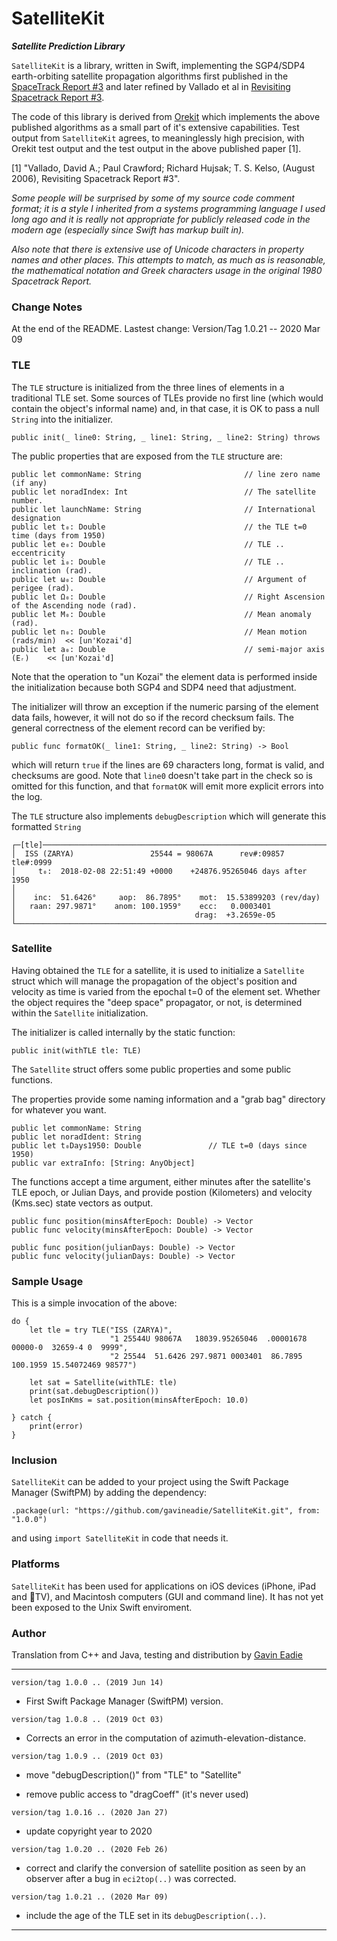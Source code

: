# SatelliteKit
___Satellite Prediction Library___

`SatelliteKit` is a library, written in Swift, implementing the SGP4/SDP4 earth-orbiting satellite
propagation algorithms first published in the
[SpaceTrack Report #3](https://celestrak.com/NORAD/documentation/)
and later refined by Vallado et al in
[Revisiting Spacetrack Report #3](https://celestrak.com/publications/AIAA/2006-6753/).

The code of this library is derived from [Orekit](https://www.orekit.org) which implements
the above published algorithms as a small part of it's extensive capabilities.
Test output from `SatelliteKit` agrees, to meaninglessly high precision, with Orekit
test output and the test output in the above published paper [1].

[1] "Vallado, David A.; Paul Crawford; Richard Hujsak; T. S. Kelso,
(August 2006), Revisiting Spacetrack Report #3".


  _Some people will be surprised by some of my source code comment format; it is a style
  I inherited from a systems programming language I used long ago and it is really not
  appropriate for publicly released code in the modern age (especially since Swift has
  markup built in)._

  _Also note that there is extensive use
  of Unicode characters in property names and other places.  This attempts to match, as
  much as is reasonable, the mathematical notation and Greek characters usage in the
  original 1980 Spacetrack Report._


### Change Notes

At the end of the README.
Lastest change: Version/Tag 1.0.21 -- 2020 Mar 09

### TLE

The `TLE` structure is initialized from the three lines of elements in a traditional TLE set.
Some sources of TLEs provide no first line (which would contain the object's informal name) and,
in that case, it is OK to pass a null `String` into the initializer.

	public init(_ line0: String, _ line1: String, _ line2: String) throws

The public properties that are exposed from the `TLE` structure are:

	public let commonName: String                       // line zero name (if any)
	public let noradIndex: Int                          // The satellite number.
	public let launchName: String                       // International designation
	public let t₀: Double                               // the TLE t=0 time (days from 1950)
	public let e₀: Double                               // TLE .. eccentricity
	public let i₀: Double                               // TLE .. inclination (rad).
	public let ω₀: Double                               // Argument of perigee (rad).
	public let Ω₀: Double                               // Right Ascension of the Ascending node (rad).
	public let M₀: Double                               // Mean anomaly (rad).
	public let n₀: Double                               // Mean motion (rads/min)  << [un'Kozai'd]
	public let a₀: Double                               // semi-major axis (Eᵣ)    << [un'Kozai'd]

Note that the operation to "un Kozai" the element data is performed inside the initialization because
both SGP4 and SDP4 need that adjustment.

The initializer will throw an exception if the numeric parsing of the element data fails, however,
it will not do so if the record checksum fails.  The general correctness of the element record can
be verified by:

	public func formatOK(_ line1: String, _ line2: String) -> Bool

which will return `true` if the lines are 69 characters long, format is valid, and checksums are good.
Note that `line0` doesn't take part in the check so is omitted for this function, and that `formatOK` will
emit more explicit errors into the log.

The `TLE` structure also implements `debugDescription` which will generate this formatted `String`

    ┌─[tle]─────────────────────────────────────────────────────────────────
    │  ISS (ZARYA)                 25544 = 98067A      rev#:09857 tle#:0999
    │     t₀:  2018-02-08 22:51:49 +0000    +24876.95265046 days after 1950
    │
    │    inc:  51.6426°     aop:  86.7895°    mot:  15.53899203 (rev/day)
    │   raan: 297.9871°    anom: 100.1959°    ecc:   0.0003401
    │                                        drag:  +3.2659e-05
    └───────────────────────────────────────────────────────────────────────

### Satellite

Having obtained the `TLE` for a satellite, it is used to initialize a `Satellite` struct which will
manage the propagation of the object's position and velocity as time is varied from the epochal
t=0 of the element set.  Whether the object requires the "deep space" propagator, or not, is
determined within the `Satellite` initialization.

The initializer is called internally by the static function:

    public init(withTLE tle: TLE)

The `Satellite` struct offers some public properties and some public functions.

The properties provide some naming information and a "grab bag" directory for whatever you want.

    public let commonName: String
    public let noradIdent: String
    public let t₀Days1950: Double       		// TLE t=0 (days since 1950)
    public var extraInfo: [String: AnyObject]

The functions
accept a time argument, either minutes after the satellite's TLE epoch, or Julian Days, and provide
postion (Kilometers) and velocity (Kms.sec) state vectors as output.

    public func position(minsAfterEpoch: Double) -> Vector
    public func velocity(minsAfterEpoch: Double) -> Vector

    public func position(julianDays: Double) -> Vector
    public func velocity(julianDays: Double) -> Vector

### Sample Usage

This is a simple invocation of the above:

    do {
        let tle = try TLE("ISS (ZARYA)",
                          "1 25544U 98067A   18039.95265046  .00001678  00000-0  32659-4 0  9999",
                          "2 25544  51.6426 297.9871 0003401  86.7895 100.1959 15.54072469 98577")

        let sat = Satellite(withTLE: tle)
        print(sat.debugDescription())
        let posInKms = sat.position(minsAfterEpoch: 10.0)

    } catch {
        print(error)
    }

### Inclusion

`SatelliteKit` can be added to your project using the Swift Package Manager (SwiftPM) by adding
the dependency:

    .package(url: "https://github.com/gavineadie/SatelliteKit.git", from: "1.0.0")

and using `import SatelliteKit` in code that needs it.

### Platforms

`SatelliteKit` has been used for applications on iOS devices (iPhone, iPad and TV),
and Macintosh computers (GUI and command line).  It has not yet been
exposed to the Unix Swift enviroment.

### Author

Translation from C++ and Java, testing and distribution by [Gavin Eadie](mailto:gavineadie.dev@icloud.com)

---
`version/tag 1.0.0 .. (2019 Jun 14)`

- First Swift Package Manager (SwiftPM) version.

`version/tag 1.0.8 .. (2019 Oct 03)`

- Corrects an error in the computation of azimuth-elevation-distance.

`version/tag 1.0.9 .. (2019 Oct 03)`

- move "debugDescription()" from "TLE" to "Satellite"

- remove public access to "dragCoeff" (it's never used)

`version/tag 1.0.16 .. (2020 Jan 27)`

- update copyright year to 2020

`version/tag 1.0.20 .. (2020 Feb 26)`

- correct and clarify the conversion of satellite position as seen by an observer after a bug in `eci2top(..)` was corrected. 

`version/tag 1.0.21 .. (2020 Mar 09)`

- include the age of the TLE set in its  `debugDescription(..)`. 

---

